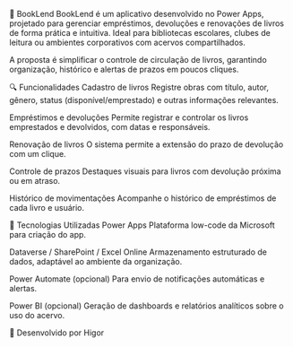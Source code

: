📘 BookLend
BookLend é um aplicativo desenvolvido no Power Apps, projetado para gerenciar empréstimos, devoluções e renovações de livros de forma prática e intuitiva.
Ideal para bibliotecas escolares, clubes de leitura ou ambientes corporativos com acervos compartilhados.

A proposta é simplificar o controle de circulação de livros, garantindo organização, histórico e alertas de prazos em poucos cliques.

🔍 Funcionalidades
Cadastro de livros
Registre obras com título, autor, gênero, status (disponível/emprestado) e outras informações relevantes.

Empréstimos e devoluções
Permite registrar e controlar os livros emprestados e devolvidos, com datas e responsáveis.

Renovação de livros
O sistema permite a extensão do prazo de devolução com um clique.

Controle de prazos
Destaques visuais para livros com devolução próxima ou em atraso.

Histórico de movimentações
Acompanhe o histórico de empréstimos de cada livro e usuário.

🧰 Tecnologias Utilizadas
Power Apps
Plataforma low-code da Microsoft para criação do app.

Dataverse / SharePoint / Excel Online
Armazenamento estruturado de dados, adaptável ao ambiente da organização.

Power Automate (opcional)
Para envio de notificações automáticas e alertas.

Power BI (opcional)
Geração de dashboards e relatórios analíticos sobre o uso do acervo.

👤 Desenvolvido por
Higor
